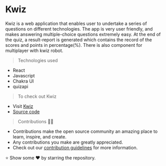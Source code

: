 # Kwiz

Kwiz is a web application that enables user to undertake a series of questions on different technologies. The app is very user friendly, and makes answering multiple-choice questions extremely easy. At the end of the quiz, a result-report is generated which contains the record of the scores and points in percentage(%). There is also component for multiplayer with kwiz robot. 

> Technologies used
- React
- Javascript
- Chakra UI
- quizapi

> To check out Kwiz
- Visit [Kwiz](kwiiz.netlify.app)
- [Source code](github.com/codeboyfriend/quiz)

> Contributions 👨‍💻
- Contributions make the open source community an amazing place to learn, inspire, and create.
- Any contributions you make are greatly appreciated.
- Check out our [contribution guidelines](./CONTRIBUTING.md) for more information.



⭐️ Show some ❤️ by starring the repository.

